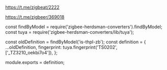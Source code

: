 https://t.me/zigbeat/2222

https://t.me/zigbeer/369018

const findByModel = require('zigbee-herdsman-converters').findByModel;
const tuya = require('zigbee-herdsman-converters/lib/tuya');

const oldDefinition = findByModel('is-thpl-zb');
const definition = {
    ...oldDefinition,
    fingerprint: tuya.fingerprint('TS0202', ['_TZ3210_oekbi7o4']),
};

module.exports = definition;
